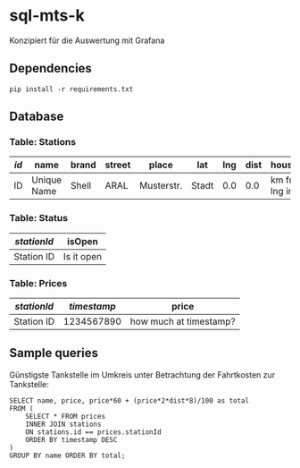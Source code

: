 # sql-mts-k

Konzipiert für die Auswertung mit Grafana

## Dependencies

```
pip install -r requirements.txt
```

## Database

### Table: Stations

| *id* | name        | brand      | street     | place | lat | lng | dist                      | houseNumber | postCode |
|------|-------------|------------|------------|-------|-----|-----|---------------------------|-------------|----------|
| ID   | Unique Name | Shell|ARAL | Musterstr. | Stadt | 0.0 | 0.0 | km from lat lng in config | 1           | 12345    |

### Table: Status

| *stationId* | isOpen     |
|-------------|------------|
| Station ID  | Is it open |

### Table: Prices

| *stationId* | *timestamp*  | price                  |
|-------------|--------------|------------------------|
| Station ID  | 1234567890   | how much at timestamp? |

## Sample queries

Günstigste Tankstelle im Umkreis unter Betrachtung der Fahrtkosten zur Tankstelle:
```
SELECT name, price, price*60 + (price*2*dist*8)/100 as total
FROM (
    SELECT * FROM prices
    INNER JOIN stations
    ON stations.id == prices.stationId
    ORDER BY timestamp DESC
)
GROUP BY name ORDER BY total;
```
